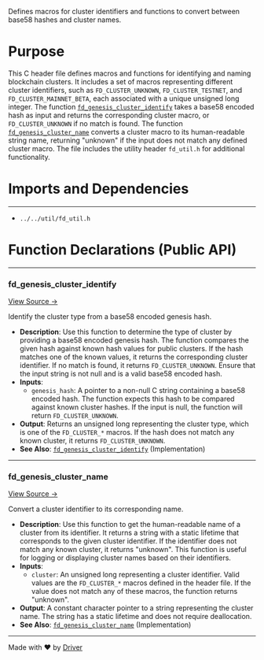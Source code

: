 <!--------------------------------------------------------------------------------->
<!-- IMPORTANT: This file is auto-generated by Driver (https://driver.ai). -------->
<!-- Manual edits may be overwritten on future commits. --------------------------->
<!--------------------------------------------------------------------------------->

Defines macros for cluster identifiers and functions to convert between base58 hashes and cluster names.

# Purpose
This C header file defines macros and functions for identifying and naming blockchain clusters. It includes a set of macros representing different cluster identifiers, such as `FD_CLUSTER_UNKNOWN`, `FD_CLUSTER_TESTNET`, and `FD_CLUSTER_MAINNET_BETA`, each associated with a unique unsigned long integer. The function [`fd_genesis_cluster_identify`](<#fd_genesis_cluster_identify>) takes a base58 encoded hash as input and returns the corresponding cluster macro, or `FD_CLUSTER_UNKNOWN` if no match is found. The function [`fd_genesis_cluster_name`](<#fd_genesis_cluster_name>) converts a cluster macro to its human-readable string name, returning "unknown" if the input does not match any defined cluster macro. The file includes the utility header `fd_util.h` for additional functionality.
# Imports and Dependencies

---
- `../../util/fd_util.h`


# Function Declarations (Public API)

---
### fd\_genesis\_cluster\_identify<!-- {{#callable_declaration:fd_genesis_cluster_identify}} -->
[View Source →](<../../../../../src/disco/genesis/fd_genesis_cluster.h#L20>)

Identify the cluster type from a base58 encoded genesis hash.
- **Description**: Use this function to determine the type of cluster by providing a base58 encoded genesis hash. The function compares the given hash against known hash values for public clusters. If the hash matches one of the known values, it returns the corresponding cluster identifier. If no match is found, it returns `FD_CLUSTER_UNKNOWN`. Ensure that the input string is not null and is a valid base58 encoded hash.
- **Inputs**:
    - `genesis_hash`: A pointer to a non-null C string containing a base58 encoded hash. The function expects this hash to be compared against known cluster hashes. If the input is null, the function will return `FD_CLUSTER_UNKNOWN`.
- **Output**: Returns an unsigned long representing the cluster type, which is one of the `FD_CLUSTER_*` macros. If the hash does not match any known cluster, it returns `FD_CLUSTER_UNKNOWN`.
- **See Also**: [`fd_genesis_cluster_identify`](<fd_genesis_cluster.c.md#fd_genesis_cluster_identify>)  (Implementation)


---
### fd\_genesis\_cluster\_name<!-- {{#callable_declaration:fd_genesis_cluster_name}} -->
[View Source →](<../../../../../src/disco/genesis/fd_genesis_cluster.h#L30>)

Convert a cluster identifier to its corresponding name.
- **Description**: Use this function to get the human-readable name of a cluster from its identifier. It returns a string with a static lifetime that corresponds to the given cluster identifier. If the identifier does not match any known cluster, it returns "unknown". This function is useful for logging or displaying cluster names based on their identifiers.
- **Inputs**:
    - `cluster`: An unsigned long representing a cluster identifier. Valid values are the `FD_CLUSTER_*` macros defined in the header file. If the value does not match any of these macros, the function returns "unknown".
- **Output**: A constant character pointer to a string representing the cluster name. The string has a static lifetime and does not require deallocation.
- **See Also**: [`fd_genesis_cluster_name`](<fd_genesis_cluster.c.md#fd_genesis_cluster_name>)  (Implementation)



---
Made with ❤️ by [Driver](https://www.driver.ai/)